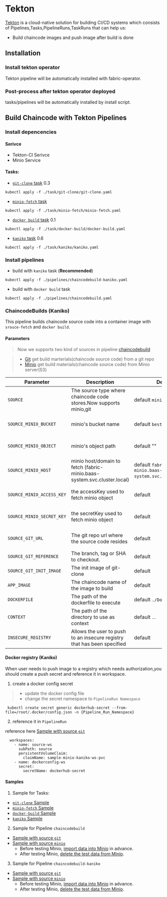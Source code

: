 # Tekton

[Tekton](https://tekton.dev/docs/) is a cloud-native solution for building CI/CD systems which consists of Pipelines,Tasks,PipelineRuns,TaskRuns that can help us:

- Build chaincode images and push image after build is done

## Installation

### Install tekton operator

Tekton pipeline will be automatically installed with fabric-operator.

### Post-process after tekton operator deployed

tasks/pipelines will be automatically installed by install script.


## Build Chaincode with Tekton Pipelines

### Install depencencies

#### Serivce

- Tekton-CI Serivce
- Minio Service

#### Tasks: 
- [`git-clone` task](https://github.com/tektoncd/catalog/tree/main/task/git-clone) 0.3
```
kubectl apply -f ./task/git-clone/git-clone.yaml
```

- [`minio-fetch` task](./task/minio-fetch/minio-fetch.yaml)
```
kubectl apply -f ./task/minio-fetch/minio-fetch.yaml
```

- [`docker build` task](https://github.com/tektoncd/catalog/tree/main/task/docker-build/0.1) 0.1
```
kubectl apply -f ./task/docker-build/docker-build.yaml
```

- [`kaniko` task](https://github.com/tektoncd/catalog/tree/main/task/kaniko/0.6) 0.6

```
kubectl apply -f ./task/kaniko/kaniko.yaml
```

### Install pipelines

- build with `kaniko` task (**Recommended**)
```
kubectl apply -f ./pipelines/chaincodebuild-kaniko.yaml
```

- build with `docker build` task
```
kubectl apply -f ./pipelines/chaincodebuild.yaml
```


### ChaincodeBuilds (Kaniko)

This pipeline builds chaincode source code into a container image with `srouce-fetch` and `docker build`.


#### Parameters

> Now we supports two kind of sources in pipeline [chaincodebuild](./pipelines/chaincodebuild.yaml) 

> - [Git](https://github.com/tektoncd/catalog/tree/main/task/git-clone/0.3) get build marterials(chaincode source code) from a git repo
> - [Minio](https://min.io/docs/minio/kubernetes/upstream/index.html) get build materials(chaincode source code) from Minio server(S3)


| Parameter                                   | Description                                 | Default                                                          |   Required |
| ------------------------------------------- | ------------------------------------------- | ---------------------------------------------------------------- | ---------- |
| `SOURCE`                               | The source type where chaincode code stores.Now supports minio,git  | default `minio`. |  `required` |
| `SOURCE_MINIO_BUCKET`                               | minio's bucket name  | default `bestchains`. |   `required when using minio` |
| `SOURCE_MINIO_OBJECT`                               | minio's object path  | default ""  |   `required when using minio` |
| `SOURCE_MINIO_HOST`                               | minio host/domain to fetch (fabric-minio.baas-system.svc.cluster.local)  | default `fabric-minio.baas-system.svc.cluster.local`. | `required when using minio` |
| `SOURCE_MINIO_ACCESS_KEY`                               | the accessKey used to fetch minio object  | default  |  `required when using minio` |
| `SOURCE_MINIO_SECRET_KEY`                               | the secretKey used to fetch minio object | default | `required when using minio` |
| `SOURCE_GIT_URL`                               |  The git repo url where the source code resides | default |  `required when using git` |
| `SOURCE_GIT_REFERENCE`                               | The branch, tag or SHA to checkout. | default |  `optional` |
| `SOURCE_GIT_INIT_IMAGE`                               | The init image of git-clone | default  |  `optional` |
| `APP_IMAGE`                               | The chaincode name of the image to build | default |   `required` |
| `DOCKERFILE`                               | The path of the dockerfile to execute  | default `./Dockerfile` |   `required` |
| `CONTEXT`                               | The path of the directory to use as context  | default `.`.  |   `required` |
| `INSECURE_REGISTRY`                               | Allows the user to push to an insecure registry that has been specified  | default |   `optional` |


#### Docker registry (Kaniko)

When user needs to push image to a registry which needs authorization,you should create a push secret and reference it in workspace.

1. create a docker config secret

> - update the docker config file
> - change the secret namespace to `PipelineRun Namespace`
```
 kubectl create secret generic dockerhub-secret --from-file=/root/.docker/config.json -n {Pipeline_Run_Namespace}
```

2. reference it in `PipelineRun`


reference here [Sample with source `git`](./pipelines/sample/sample_git.yaml)
```
  workspaces:
    - name: source-ws
      subPath: source
      persistentVolumeClaim:
        claimName: sample-minio-kaniko-ws-pvc
    - name: dockerconfig-ws
      secret:
        secretName: dockerhub-secret
```



#### Samples

1. Sample for Tasks:

- [`git-clone` Sample](./task/git-clone/sample/test-in-upstream.yaml)
- [`minio-fetch` Sample](./task/minio-fetch/sample/samplerun.yaml)
- [`docker-build` Sample](./task/docker-build/sample/test-in-upstream.yaml)
- [`kaniko` Sample](./task/docker-build/sample/kaniko.yaml)

2. Sample for Pipeline `chaincodebuild`

- [Sample with source `git`](./pipelines/sample/sample_git.yaml)
- [Sample with source `minio`](./pipelines/sample/sample_minio.yaml)
  - Before testing Minio, [import data into Minio](./pipelines/sample/pre_sample_minio.yaml) in advance. 
  - After testing Minio, [delete the test data from Minio](./pipelines/sample/post_sample_minio.yaml).

3. Sample for Pipeline `chaincodebuild-kaniko`
- [Sample with source `git`](./pipelines/sample/sample_git_kaniko.yaml)
- [Sample with source `minio`](./pipelines/sample/sample_minio_kaniko.yaml)
  - Before testing Minio, [import data into Minio](./pipelines/sample/pre_sample_minio.yaml) in advance.
  - After testing Minio, [delete the test data from Minio](./pipelines/sample/post_sample_minio.yaml).





